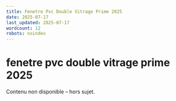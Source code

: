 ```yaml
---
title: Fenetre Pvc Double Vitrage Prime 2025
date: 2025-07-17
last_updated: 2025-07-17
wordcount: 12
robots: noindex
---
```


# fenetre pvc double vitrage prime 2025

Contenu non disponible – hors sujet.